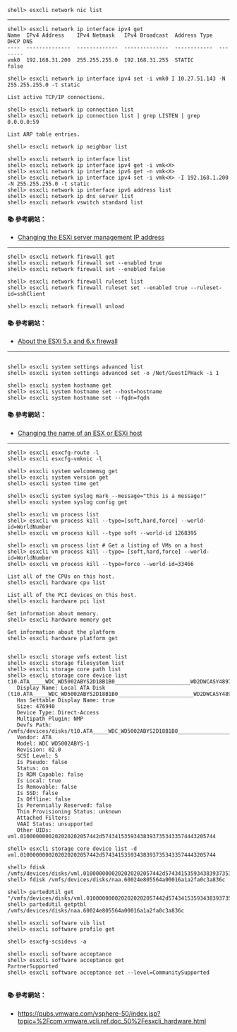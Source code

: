 
```
shell> esxcli network nic list
```

---

```
shell> esxcli network ip interface ipv4 get
Name  IPv4 Address    IPv4 Netmask   IPv4 Broadcast  Address Type  DHCP DNS
----  --------------  -------------  --------------  ------------  --------
vmk0  192.168.31.200  255.255.255.0  192.168.31.255  STATIC           false

shell> esxcli network ip interface ipv4 set -i vmk0 I 10.27.51.143 -N 255.255.255.0 -t static    
```

`List active TCP/IP connections.`
```
shell> esxcli network ip connection list
shell> esxcli network ip connection list | grep LISTEN | grep 0.0.0.0:59
```

`List ARP table entries.`
```
shell> esxcli network ip neighbor list
```

```
shell> esxcli network ip interface list
shell> esxcli network ip interface ipv4 get -i vmk<X>
shell> esxcli network ip interface ipv6 get -n vmk<X>
shell> esxcli network ip interface ipv4 set -i vmk<X> -I 192.168.1.200 -N 255.255.255.0 -t static
shell> esxcli network ip interface ipv6 address list
shell> esxcli network ip dns server list
shell> esxcli network vswitch standard list
```

#### :books: 參考網站：
- [Changing the ESXi server management IP address](https://kb.vmware.com/selfservice/microsites/search.do?language=en_US&cmd=displayKC&externalId=2084629)

---

```
shell> esxcli network firewall get
shell> esxcli network firewall set --enabled true
shell> esxcli network firewall set --enabled false

shell> esxcli network firewall ruleset list
shell> esxcli network firewall ruleset set --enabled true --ruleset-id=sshClient

shell> esxcli network firewall unload
```

#### :books: 參考網站：
- [About the ESXi 5.x and 6.x firewall](https://kb.vmware.com/selfservice/microsites/search.do?language=en_US&cmd=displayKC&externalId=2005284)

---

```

shell> esxcli system settings advanced list
shell> esxcli system settings advanced set -o /Net/GuestIPHack -i 1
```

```
shell> esxcli system hostname get
shell> esxcli system hostname set --host=hostname
shell> esxcli system hostname set --fqdn=fqdn
```

#### :books: 參考網站：
- [Changing the name of an ESX or ESXi host](https://kb.vmware.com/selfservice/microsites/search.do?language=en_US&cmd=displayKC&externalId=1010821)

---

```
shell> esxcli esxcfg-route -l
shell> esxcli esxcfg-vmknic -l

shell> esxcli system welcomemsg get
shell> esxcli system version get
shell> esxcli system time get

shell> esxcli system syslog mark --message="this is a message!"
shell> esxcli system syslog config get

shell> esxcli vm process list
shell> esxcli vm process kill --type=[soft,hard,force] --world-id=WorldNumber
shell> esxcli vm process kill --type soft --world-id 1268395

shell> esxcli vm process list # Get a listing of VMs on a host
shell> esxcli vm process kill --type= [soft,hard,force] --world-id=WorldNumber
shell> esxcli vm process kill --type=force --world-id=33466

List all of the CPUs on this host.        
shell> esxcli hardware cpu list

List all of the PCI devices on this host.	
shell> esxcli hardware pci list

Get information about memory.        
shell> esxcli hardware memory get

Get information about the platform
shell> esxcli hardware platform get


shell> esxcli storage vmfs extent list
shell> esxcli storage filesystem list
shell> esxcli storage core path list
shell> esxcli storage core device list
t10.ATA_____WDC_WD5002ABYS2D18B1B0________________________WD2DWCASY4897543
   Display Name: Local ATA Disk (t10.ATA_____WDC_WD5002ABYS2D18B1B0________________________WD2DWCASY4897543)
   Has Settable Display Name: true
   Size: 476940
   Device Type: Direct-Access 
   Multipath Plugin: NMP
   Devfs Path: /vmfs/devices/disks/t10.ATA_____WDC_WD5002ABYS2D18B1B0________________________WD2DWCASY4897543
   Vendor: ATA     
   Model: WDC WD5002ABYS-1
   Revision: 02.0
   SCSI Level: 5
   Is Pseudo: false
   Status: on
   Is RDM Capable: false
   Is Local: true
   Is Removable: false
   Is SSD: false
   Is Offline: false
   Is Perennially Reserved: false
   Thin Provisioning Status: unknown
   Attached Filters: 
   VAAI Status: unsupported
   Other UIDs: vml.0100000000202020202057442d574341535934383937353433574443205744

shell> esxcli storage core device list -d vml.0100000000202020202057442d574341535934383937353433574443205744

shell> fdisk /vmfs/devices/disks/vml.0100000000202020202057442d574341535934383937353433574443205744
shell> fdisk /vmfs/devices/disks/naa.60024e805564a00016a1a2fa0c3a836c

shell> partedUtil get "/vmfs/devices/disks/vml.0100000000202020202057442d574341535934383937353433574443205744"
shell> partedUtil getptbl /vmfs/devices/disks/naa.60024e805564a00016a1a2fa0c3a836c

shell> esxcli software vib list
shell> esxcli software profile get

shell> esxcfg-scsidevs -a

shell> esxcli software acceptance
shell> esxcli software acceptance get
PartnerSupported
shell> esxcli software acceptance set --level=CommunitySupported


```

#### :books: 參考網站：
- https://pubs.vmware.com/vsphere-50/index.jsp?topic=%2Fcom.vmware.vcli.ref.doc_50%2Fesxcli_hardware.html
